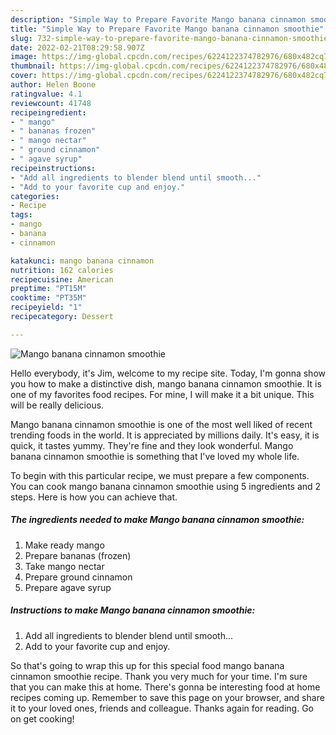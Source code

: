 ```yaml
---
description: "Simple Way to Prepare Favorite Mango banana cinnamon smoothie"
title: "Simple Way to Prepare Favorite Mango banana cinnamon smoothie"
slug: 732-simple-way-to-prepare-favorite-mango-banana-cinnamon-smoothie
date: 2022-02-21T08:29:58.907Z
image: https://img-global.cpcdn.com/recipes/6224122374782976/680x482cq70/mango-banana-cinnamon-smoothie-recipe-main-photo.jpg
thumbnail: https://img-global.cpcdn.com/recipes/6224122374782976/680x482cq70/mango-banana-cinnamon-smoothie-recipe-main-photo.jpg
cover: https://img-global.cpcdn.com/recipes/6224122374782976/680x482cq70/mango-banana-cinnamon-smoothie-recipe-main-photo.jpg
author: Helen Boone
ratingvalue: 4.1
reviewcount: 41748
recipeingredient:
- " mango"
- " bananas frozen"
- " mango nectar"
- " ground cinnamon"
- " agave syrup"
recipeinstructions:
- "Add all ingredients to blender blend until smooth..."
- "Add to your favorite cup and enjoy."
categories:
- Recipe
tags:
- mango
- banana
- cinnamon

katakunci: mango banana cinnamon 
nutrition: 162 calories
recipecuisine: American
preptime: "PT15M"
cooktime: "PT35M"
recipeyield: "1"
recipecategory: Dessert

---
```



![Mango banana cinnamon smoothie](https://img-global.cpcdn.com/recipes/6224122374782976/680x482cq70/mango-banana-cinnamon-smoothie-recipe-main-photo.jpg)

Hello everybody, it's Jim, welcome to my recipe site. Today, I'm gonna show you how to make a distinctive dish, mango banana cinnamon smoothie. It is one of my favorites food recipes. For mine, I will make it a bit unique. This will be really delicious.

Mango banana cinnamon smoothie is one of the most well liked of recent trending foods in the world. It is appreciated by millions daily. It's easy, it is quick, it tastes yummy. They're fine and they look wonderful. Mango banana cinnamon smoothie is something that I've loved my whole life.




To begin with this particular recipe, we must prepare a few components. You can cook mango banana cinnamon smoothie using 5 ingredients and 2 steps. Here is how you can achieve that.

<!--inarticleads1-->

##### The ingredients needed to make Mango banana cinnamon smoothie:

1. Make ready  mango
1. Prepare  bananas (frozen)
1. Take  mango nectar
1. Prepare  ground cinnamon
1. Prepare  agave syrup




<!--inarticleads2-->

##### Instructions to make Mango banana cinnamon smoothie:

1. Add all ingredients to blender blend until smooth...
1. Add to your favorite cup and enjoy.




So that's going to wrap this up for this special food mango banana cinnamon smoothie recipe. Thank you very much for your time. I'm sure that you can make this at home. There's gonna be interesting food at home recipes coming up. Remember to save this page on your browser, and share it to your loved ones, friends and colleague. Thanks again for reading. Go on get cooking!
